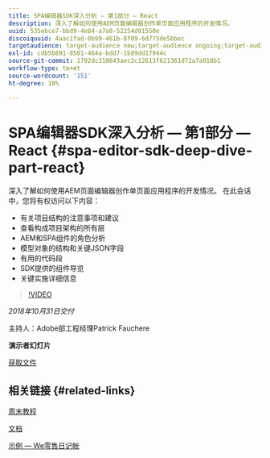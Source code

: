 ```yaml
---
title: SPA编辑器SDK深入分析 — 第1部分 — React
description: 深入了解如何使用AEM页面编辑器创作单页面应用程序的开发情况。
uuid: 535ebce7-bbd9-4e84-a7a8-52254d01550e
discoiquuid: 4aac1fad-0b99-461b-8f09-6d775de5bbec
targetaudience: target-audience new;target-audience ongoing;target-audience upgrader
exl-id: cdb5b891-8501-464a-bdd7-1b89dd17944c
source-git-commit: 1792dc318643aec2c12613f621361d72a7a918b1
workflow-type: tm+mt
source-wordcount: '151'
ht-degree: 10%

---
```


# SPA编辑器SDK深入分析 — 第1部分 — React {#spa-editor-sdk-deep-dive-part-react}

深入了解如何使用AEM页面编辑器创作单页面应用程序的开发情况。 在此会话中，您将有权访问以下内容：

* 有关项目结构的注意事项和建议
* 查看构成项目架构的所有层
* AEM和SPA组件的角色分析
* 模型对象的结构和关键JSON字段
* 有用的代码段
* SDK提供的组件导览
* 关键实施详细信息

>[!VIDEO](https://video.tv.adobe.com/v/25194/?quality=9)

*2018年10月31日交付*

主持人：Adobe部工程经理Patrick Fauchere

**演示者幻灯片**

[获取文件](assets/aem-gems-spa-editordeepdive-react-10312018.pdf)

## 相关链接 {#related-links}

[周末教程](https://experienceleague.adobe.com/docs/experience-manager-learn/getting-started-wknd-tutorial-develop/overview.html)

[文档](https://helpx.adobe.com/cn/experience-manager/6-4/sites/developing/using/spa-overview.html)

[示例 — We零售日记帐](https://github.com/adobe/aem-sample-we-retail-journal)

<!--
[Get back to the Overview](https://helpx.adobe.com/experience-manager/kt/eseminars/gems/aem-index.html)
-->
